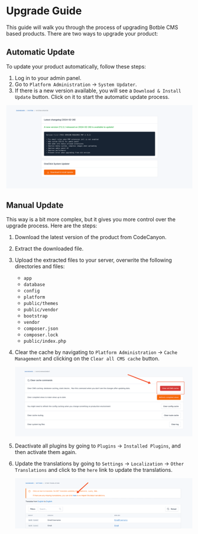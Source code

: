 # Upgrade Guide

This guide will walk you through the process of upgrading Botble CMS based products. There are two ways to upgrade your
product:

## Automatic Update

To update your product automatically, follow these steps:

1. Log in to your admin panel.
2. Go to `Platform Administration` -> `System Updater`.
3. If there is a new version available, you will see a `Download & Install Update` button. Click on it to start the
   automatic update process.

![Automatic Update](../cms/images/upgrade-1.png)

## Manual Update

This way is a bit more complex, but it gives you more control over the upgrade process. Here are the steps:

1. Download the latest version of the product from CodeCanyon.
2. Extract the downloaded file.
3. Upload the extracted files to your server, overwrite the following directories and files:
   * `app`
   * `database`
   * `config`
   * `platform`
   * `public/themes`
   * `public/vendor`
   * `bootstrap`
   * `vendor`
   * `composer.json`
   * `composer.lock`
   * `public/index.php`
4. Clear the cache by navigating to `Platform Administration` -> `Cache Management` and clicking on
   the `Clear all CMS cache` button.

   ![Clear Cache](../cms/images/upgrade-2.png)
5. Deactivate all plugins by going to `Plugins` -> `Installed Plugins`, and then activate them again.
6. Update the translations by going to `Settings` -> `Localization` -> `Other Translations` and click to the `here` link
   to update the translations.

   ![Translations](../cms/images/upgrade-3.png)
